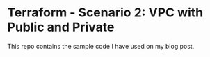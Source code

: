 # Terraform - Scenario 2: VPC with Public and Private

This repo contains the sample code I have used on my blog post.
